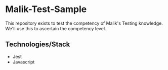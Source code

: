 # Malik-Test-Sample

This repository exists to test the competency of Malik's Testing knowledge.
We'll use this to ascertain the competency level.

## Technologies/Stack

* Jest
* Javascript

###
